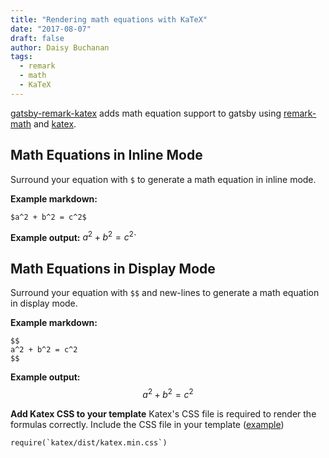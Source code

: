 ```yaml
---
title: "Rendering math equations with KaTeX"
date: "2017-08-07"
draft: false
author: Daisy Buchanan
tags:
  - remark
  - math
  - KaTeX
---
```


[gatsby-remark-katex][1] adds math equation support to gatsby using
[remark-math][2] and [katex][3].

## Math Equations in Inline Mode
Surround your equation with `$` to generate a math equation in inline mode.

**Example markdown:**
```
$a^2 + b^2 = c^2$
```

**Example output:**
$a^2 + b^2 = c^2$`

## Math Equations in Display Mode
Surround your equation with `$$` and new-lines to generate a math equation in
display mode.

**Example markdown:**
```
$$
a^2 + b^2 = c^2
$$
```

**Example output:**
$$
a^2 + b^2 = c^2
$$

**Add Katex CSS to your template**
Katex's CSS file is required to render the formulas correctly. Include the CSS file in your template ([example][4])
```
require(`katex/dist/katex.min.css`)
```

[1]: https://www.gatsbyjs.org/packages/gatsby-remark-katex/
[2]: https://github.com/Khan/KaTeX
[3]: https://github.com/Rokt33r/remark-math
[4]: https://github.com/gatsbyjs/gatsby/blob/master/examples/using-remark/src/templates/template-blog-post.js
